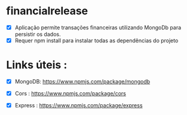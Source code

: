 # financialrelease

- [x] Aplicação permite transações financeiras utilizando MongoDb para persistir os dados. 
- [x] Requer npm install para instalar todas as dependências do projeto

# Links úteis : 

- [x] MongoDB: https://www.npmjs.com/package/mongodb
- [x] Cors : https://www.npmjs.com/package/cors
- [x] Express : https://www.npmjs.com/package/express

